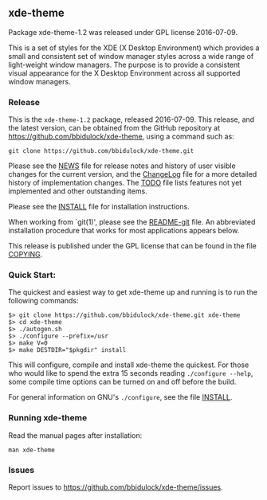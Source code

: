 
## xde-theme

Package xde-theme-1.2 was released under GPL license 2016-07-09.

This is a set of styles for the XDE (X Desktop Environment) which
provides a small and consistent set of window manager styles across a
wide range of light-weight window managers.  The purpose is to provide a
consistent visual appearance for the X Desktop Environment across all
supported window managers.


### Release

This is the `xde-theme-1.2` package, released 2016-07-09.  This release,
and the latest version, can be obtained from the GitHub repository at
https://github.com/bbidulock/xde-theme, using a command such as:

    git clone https://github.com/bbidulock/xde-theme.git

Please see the [NEWS](NEWS) file for release notes and history of user visible
changes for the current version, and the [ChangeLog](ChangeLog) file for a more
detailed history of implementation changes.  The [TODO](TODO) file lists
features not yet implemented and other outstanding items.

Please see the [INSTALL](INSTALL) file for installation instructions.

When working from `git(1)', please see the [README-git](README-git) file.  An
abbreviated installation procedure that works for most applications
appears below.

This release is published under the GPL license that can be found in
the file [COPYING](COPYING).


### Quick Start:

The quickest and easiest way to get xde-theme up and running is to run
the following commands:

    $> git clone https://github.com/bbidulock/xde-theme.git xde-theme
    $> cd xde-theme
    $> ./autogen.sh
    $> ./configure --prefix=/usr
    $> make V=0
    $> make DESTDIR="$pkgdir" install

This will configure, compile and install xde-theme the quickest.  For
those who would like to spend the extra 15 seconds reading `./configure
--help`, some compile time options can be turned on and off before the
build.

For general information on GNU's `./configure`, see the file [INSTALL](INSTALL).


### Running xde-theme

Read the manual pages after installation:

    man xde-theme


### Issues

Report issues to https://github.com/bbidulock/xde-theme/issues.

